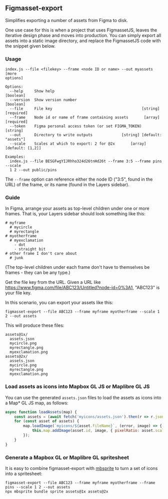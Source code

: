 ## Figmasset-export

Simplifies exporting a number of assets from Figma to disk.

One use case for this is when a project that uses FigmassetJS, leaves the iterative design phase and moves into production. You can simply export all assets into a static image directory, and replace the FigmassetJS code with the snippet given below.

### Usage

```
index.js --file <filekey> --frame <node ID or name> --out myassets [more
options]

Options:
  --help     Show help                                                 [boolean]
  --version  Show version number                                       [boolean]
  --file     File key                                        [string] [required]
  --frame    Node id or name of frame containing assets       [array] [required]
  --token    Figma personal access token (or set FIGMA_TOKEN)           [string]
  --out      Directory to write outputs             [string] [default: "assets"]
  --scale    Scales at which to export: 2 for @2x       [array] [default: [1,2]]

Examples:
  index.js --file BESGFwgYIJRhho324d26tnHd26t --frame 3:5 --frame pins --scale
  1 2 --out public/pins
```

The `--frame` option can reference either the node ID ("3:5", found in the URL) of the frame, or its name (found in the Layers sidebar).



### Guide

In Figma, arrange your assets as top-level children under one or more frames. That is, your Layers sidebar should look something like this:

```
# myframe
  # mycircle
  # myrectangle
# myotherframe
  # myexclamation
    - dot
    - straight bit
# other frame I don't care about
  # junk
```

(The top-level children under each frame don't have to themselves be frames - they can be any type.)

Get the file key from the URL. Given a URL like https://www.figma.com/file/ABC123/Untitled?node-id=0%3A1, "ABC123" is your file key.

In this scenario, you can export your assets like this:

`figmasset-export --file ABC123 --frame myframe myotherframe --scale 1 2 --out assets`

This will produce these files:

```
assets@1x/
  assets.json
  mycircle.png
  myrectangle.png
  myexclamation.png
assets@2x/
  assets.json
  mycircle.png
  myrectangle.png
  myexclamation.png
```

### Load assets as icons into Mapbox GL JS or Maplibre GL JS

You can use the generated `assets.json` files to load the assets as icons into a Map* GL JS map, as follows:

```js
async function loadAssets(map) {
    const assets = (await fetch('myicons/assets.json').then(r => r.json)).data;
    for (const asset of assets) {
        map.loadImage(`myicons/${asset.fileName}`, (error, image) => {
            this.map.addImage(asset.id, image, { pixelRatio: asset.scale })
        });
    }
}
```


### Generate a Mapbox GL or Maplibre GL spritesheet

It is easy to combine figmasset-export with [mbsprite](https://www.npmjs.com/package/mbsprite) to turn a set of icons into a spritesheet:

```
figmasset-export --file ABC123 --frame myframe myotherframe --frame pins --scale 1 2 --out assets
npx mbsprite bundle sprite assets@1x assets@2x
```
